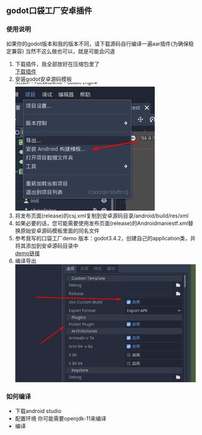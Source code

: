 ## godot口袋工厂安卓插件

### 使用说明
如果你的godot版本和我的版本不同，请下载源码自行编译一遍aar插件(为确保稳定兼容) 当然不这么做也可以，就是可能会闪退

<ol>
<li>下载插件，我全部放好在压缩包里了
</li>
<a href="https://gitee.com/small-sandbox/pocket-plugin/releases/2.0-stable-godot3.4.2">下载插件</a>
<li>安装godot安卓源码模板</li>

<img src="docs/android1.png" alt="docs/android1.png"/>

<li>将发布页面(release)的csj.xml复制到安卓源码目录/android/build/res/xml</li>
<li>如果必要的话，您可能需要使用发布页面(release)的Androidmaniestf.xml替换原始安卓源码模板里面的同名文件</li>
<li>参考我写的口袋工厂demo 版本：godot3.4.2，创建自己的application类，并将其添加到安卓源码目录中</li>
<a href="https://gitee.com/h128/godot-android-learn-plugin/tree/godot-3.4.2/">demo链接</a>
<li>编译导出</li>
<img src="docs/export.png">
</ol>

### 如何编译
* 下载android studio
* 配置环境 你可能需要openjdk-11来编译
* 编译